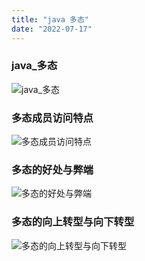 ```yaml
---
title: "java 多态"
date: "2022-07-17"
---
```


### java_多态
![java_多态](/images/java_多态.png "java_多态")
### 多态成员访问特点
![多态成员访问特点](/images/多态成员访问特点.png "多态成员访问特点")
### 多态的好处与弊端
![多态的好处与弊端](/images/多态的好处与弊端.png "多态的好处与弊端")
### 多态的向上转型与向下转型
![多态的向上转型与向下转型](/images/多态的向上转型与向下转型.png "多态的向上转型与向下转型")
